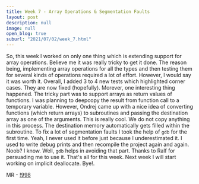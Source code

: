 ```yaml
---
title: Week 7 - Array Operations & Segmentation Faults
layout: post
description: null
image: null
open_blog: true
suburl: "2021/07/02/week_7.html"
---
```

 
So, this week I worked on only one thing which is extending support for array operations. Believe me it was really tricky to get it done. The reason being, implementing array operations for all the types and then testing them for several kinds of operations required a lot of effort. However, I would say it was worth it. Overall, I added 3 to 4 new tests which highlighted corner cases. They are now fixed (hopefully). Morever, one interesting thing happened. The tricky part was to support arrays as return values of functions. I was planning to deepcopy the result from function call to a temporary variable. However, Ondrej came up with a nice idea of converting functions (which return arrays) to subroutines and passing the destination array as one of the arguments. This is really cool. We do not copy anything in this process. The destination memory automatically gets filled within the subroutine. To fix a lot of segmentation faults I took the help of `gdb` for the first time. Yeah, I never used it before just because I underestimated it. I used to write debug prints and then recompile the project again and again. Noob? I know. Well, `gdb` helps in avoiding that part. Thanks to Ralf for persuading me to use it. That's all for this week. Next week I will start working on implicit deallocate. Bye!.

MR - [!998](https://gitlab.com/lfortran/lfortran/-/merge_requests/998)